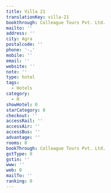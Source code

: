 ```yaml
---
title: Villa 21
translationKey: villa-21
bookthrough: Colleague Tours Pvt. Ltd.
mailto: ''
address: ''
city: Agra
postalcode: ''
phone: '-,'
mobile: ''
email: ''
website: ''
note: ''
type: hotel
tags:
  - Hotels
category:
  - H
showHotel: 0
starCategory: 0
checkout: ''
accessRail: ''
accessAir: ''
accessBus: ''
advantage: ''
rooms: 0
bookThrough: Colleague Tours Pvt. Ltd.
gstType: 0
gstin: ''
www: ''
web: 0
mailTo: ''
ranking: 0
---
```







